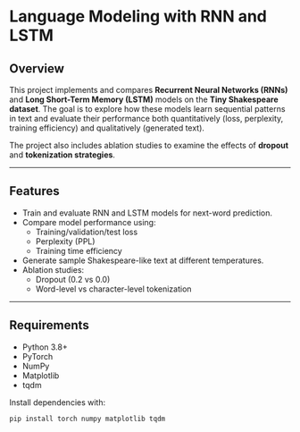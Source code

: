 # Language Modeling with RNN and LSTM  

## Overview  
This project implements and compares **Recurrent Neural Networks (RNNs)** and **Long Short-Term Memory (LSTM)** models on the **Tiny Shakespeare dataset**. The goal is to explore how these models learn sequential patterns in text and evaluate their performance both quantitatively (loss, perplexity, training efficiency) and qualitatively (generated text).  

The project also includes ablation studies to examine the effects of **dropout** and **tokenization strategies**.  

---

## Features  
- Train and evaluate RNN and LSTM models for next-word prediction.  
- Compare model performance using:  
  - Training/validation/test loss  
  - Perplexity (PPL)  
  - Training time efficiency  
- Generate sample Shakespeare-like text at different temperatures.  
- Ablation studies:  
  - Dropout (0.2 vs 0.0)  
  - Word-level vs character-level tokenization  

---

## Requirements  
- Python 3.8+  
- PyTorch  
- NumPy  
- Matplotlib  
- tqdm  

Install dependencies with:  
```bash
pip install torch numpy matplotlib tqdm
